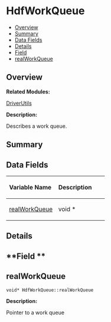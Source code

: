 # HdfWorkQueue<a name="ZH-CN_TOPIC_0000001054799599"></a>

-   [Overview](#section1305645915165631)
-   [Summary](#section1107705898165631)
-   [Data Fields](#pub-attribs)
-   [Details](#section672663816165631)
-   [Field](#section1987442063165631)
-   [realWorkQueue](#adb240b1f3c419e4b3fc6a7a772216cde)

## **Overview**<a name="section1305645915165631"></a>

**Related Modules:**

[DriverUtils](DriverUtils.md)

**Description:**

Describes a work queue. 

## **Summary**<a name="section1107705898165631"></a>

## Data Fields<a name="pub-attribs"></a>

<a name="table1143682472165631"></a>
<table><thead align="left"><tr id="row1718355662165631"><th class="cellrowborder" valign="top" width="50%" id="mcps1.1.3.1.1"><p id="p137250090165631"><a name="p137250090165631"></a><a name="p137250090165631"></a>Variable Name</p>
</th>
<th class="cellrowborder" valign="top" width="50%" id="mcps1.1.3.1.2"><p id="p1177850958165631"><a name="p1177850958165631"></a><a name="p1177850958165631"></a>Description</p>
</th>
</tr>
</thead>
<tbody><tr id="row1535963390165631"><td class="cellrowborder" valign="top" width="50%" headers="mcps1.1.3.1.1 "><p id="p1228182683165631"><a name="p1228182683165631"></a><a name="p1228182683165631"></a><a href="HdfWorkQueue.md#adb240b1f3c419e4b3fc6a7a772216cde">realWorkQueue</a></p>
</td>
<td class="cellrowborder" valign="top" width="50%" headers="mcps1.1.3.1.2 "><p id="p745830495165631"><a name="p745830495165631"></a><a name="p745830495165631"></a>void * </p>
</td>
</tr>
</tbody>
</table>

## **Details**<a name="section672663816165631"></a>

## **Field **<a name="section1987442063165631"></a>

## realWorkQueue<a name="adb240b1f3c419e4b3fc6a7a772216cde"></a>

```
void* HdfWorkQueue::realWorkQueue
```

 **Description:**

Pointer to a work queue 

